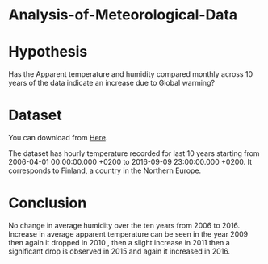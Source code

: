 # Analysis-of-Meteorological-Data

# Hypothesis
Has the Apparent temperature and humidity compared monthly across 10 years of the data indicate an increase due to Global warming?

# Dataset
You can download from [Here](https://www.kaggle.com/muthuj7/weather-dataset).

The dataset has hourly temperature recorded for last 10 years starting from 2006-04-01 00:00:00.000 +0200 to 2016-09-09 23:00:00.000 +0200. It corresponds to Finland, a country in the Northern Europe.

# Conclusion
No change in average humidity over the ten years from 2006 to 2016. Increase in average apparent temperature can be seen in the year 2009 then again it dropped in 2010 , then a slight increase in 2011 then a significant drop is observed in 2015 and again it increased in 2016.
